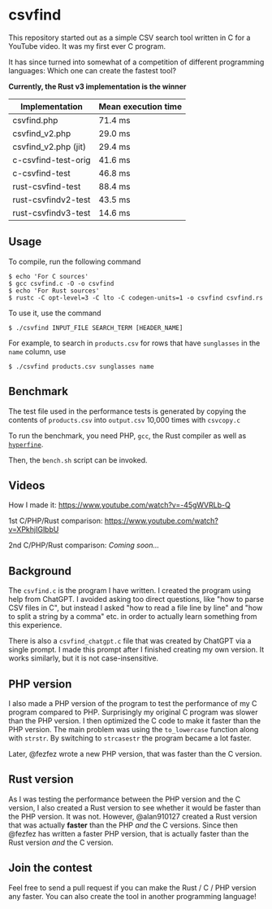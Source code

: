 # csvfind

This repository started out as a simple CSV search tool written in C for a YouTube video. It was my first ever C program.

It has since turned into somewhat of a competition of different programming languages: Which one can create the fastest tool?

**Currently, the Rust v3 implementation is the winner**

| Implementation       | Mean execution time |
| -------------------- | ------------------- |
| csvfind.php          | 71.4 ms             |
| csvfind_v2.php       | 29.0 ms             |
| csvfind_v2.php (jit) | 29.4 ms             |
| c-csvfind-test-orig  | 41.6 ms             |
| c-csvfind-test       | 46.8 ms             |
| rust-csvfind-test    | 88.4 ms             |
| rust-csvfindv2-test  | 43.5 ms             |
| rust-csvfindv3-test  | 14.6 ms             |

## Usage

To compile, run the following command

```console
$ echo 'For C sources'
$ gcc csvfind.c -O -o csvfind
$ echo 'For Rust sources'
$ rustc -C opt-level=3 -C lto -C codegen-units=1 -o csvfind csvfind.rs
```

To use it, use the command

```console
$ ./csvfind INPUT_FILE SEARCH_TERM [HEADER_NAME]
```

For example, to search in `products.csv` for rows that have `sunglasses` in the `name` column, use

```console
$ ./csvfind products.csv sunglasses name
```

## Benchmark

The test file used in the performance tests is generated by copying the contents of `products.csv` into `output.csv` 10,000 times with `csvcopy.c`

To run the benchmark, you need PHP, `gcc`, the Rust compiler as well as [`hyperfine`](https://github.com/sharkdp/hyperfine).

Then, the `bench.sh` script can be invoked.

## Videos

How I made it:
https://www.youtube.com/watch?v=-45gWVRLb-Q

1st C/PHP/Rust comparison:
https://www.youtube.com/watch?v=XPkhjIGlbbU

2nd C/PHP/Rust comparison:
_Coming soon..._

## Background

The `csvfind.c` is the program I have written. I created the program using help from ChatGPT. I avoided asking too direct questions, like "how to parse CSV files in C", but instead I asked "how to read a file line by line" and "how to split a string by a comma" etc. in order to actually learn something from this experience.

There is also a `csvfind_chatgpt.c` file that was created by ChatGPT via a single prompt. I made this prompt after I finished creating my own version. It works similarly, but it is not case-insensitive.

## PHP version

I also made a PHP version of the program to test the performance of my C program compared to PHP. Surprisingly my original C program was slower than the PHP version. I then optimized the C code to make it faster than the PHP version. The main problem was using the `to_lowercase` function along with `strstr`. By switching to `strcasestr` the program became a lot faster.

Later, @fezfez wrote a new PHP version, that was faster than the C version.

## Rust version

As I was testing the performance between the PHP version and the C version, I also created a Rust version to see whether it would be faster than the PHP version. It was not. However, @alan910127 created a Rust version that was actually **faster** than the PHP _and_ the C versions. Since then @fezfez has written a faster PHP version, that is actually faster than the Rust version _and_ the C version.

## Join the contest

Feel free to send a pull request if you can make the Rust / C / PHP version any faster. You can also create the tool in another programming language!

